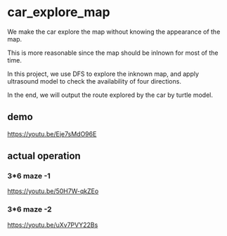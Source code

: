 # car_explore_map

We make the car explore the map without knowing the appearance of the map.

This is more reasonable since the map should be inlnown for most of the time.

In this project, we use DFS to explore the inknown map, and apply ultrasound model to check the availability of four directions.

In the end, we will output the route explored by the car by turtle model.

## demo

https://youtu.be/Eje7sMdO96E

## actual operation 

### 3*6 maze -1

https://youtu.be/50H7W-qkZEo

### 3*6 maze -2

https://youtu.be/uXv7PVY22Bs
